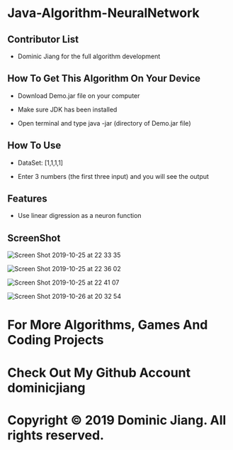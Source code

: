 # Java-Algorithm-NeuralNetwork

## Contributor List

- Dominic Jiang for the full algorithm development

## How To Get This Algorithm On Your Device

- Download Demo.jar file on your computer

- Make sure JDK has been installed

- Open terminal and type java -jar (directory of Demo.jar file)

## How To Use

- DataSet: [1,1,1,1]

- Enter 3 numbers (the first three input) and you will see the output

## Features

- Use linear digression as a neuron function

## ScreenShot

![Screen Shot 2019-10-25 at 22 33 35](https://user-images.githubusercontent.com/49256436/67614780-89686580-f777-11e9-96d4-1f7d11066f65.png)

![Screen Shot 2019-10-25 at 22 36 02](https://user-images.githubusercontent.com/49256436/67614805-d9dfc300-f777-11e9-9db6-c5c14b85f839.png)

![Screen Shot 2019-10-25 at 22 41 07](https://user-images.githubusercontent.com/49256436/67614847-989be300-f778-11e9-8fe4-faed870b3a8c.png)

![Screen Shot 2019-10-26 at 20 32 54](https://user-images.githubusercontent.com/49256436/67629173-d3ad1d80-f82f-11e9-943a-40b2990b88d1.png)

# For More Algorithms, Games And Coding Projects

# Check Out My Github Account dominicjiang

# Copyright © 2019 Dominic Jiang. All rights reserved.
